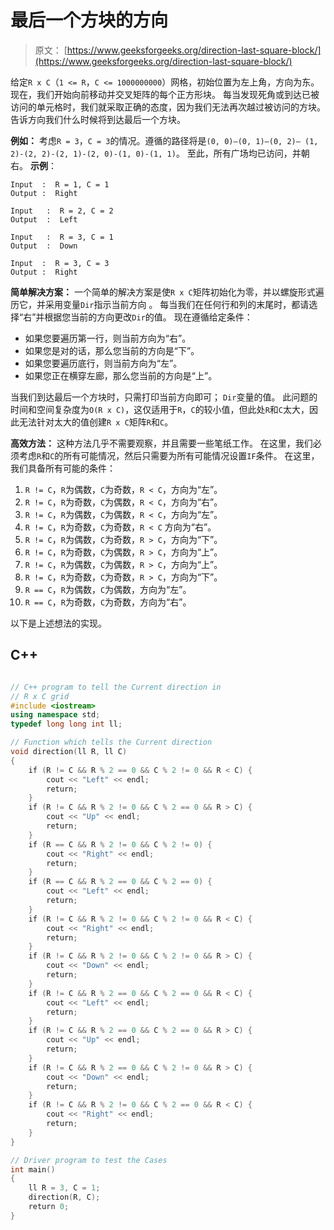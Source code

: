 # 最后一个方块的方向

> 原文： [https://www.geeksforgeeks.org/direction-last-square-block/](https://www.geeksforgeeks.org/direction-last-square-block/)

给定`R x C`（`1 <= R`，`C <= 1000000000`）网格，初始位置为左上角，方向为东。 现在，我们开始向前移动并交叉矩阵的每个正方形块。 每当发现死角或到达已被访问的单元格时，我们就采取正确的态度，因为我们无法再次越过被访问的方块。 告诉方向我们什么时候将到达最后一个方块。

**例如：** 考虑`R = 3`，`C = 3`的情况。遵循的路径将是`(0, 0)—(0, 1)—(0, 2)— (1, 2)-(2, 2)-(2, 1)-(2, 0)-(1, 0)-(1, 1)`。 至此，所有广场均已访问，并朝右。
**示例**：

```
Input  :  R = 1, C = 1
Output :  Right

Input   :  R = 2, C = 2
Output  :  Left

Input   :  R = 3, C = 1
Output  :  Down

Input  :  R = 3, C = 3
Output :  Right

```



**简单解决方案：** 一个简单的解决方案是使`R x C`矩阵初始化为零，并以螺旋形式遍历它，并采用变量`Dir`指示当前方向 。 每当我们在任何行和列的末尾时，都请选择“右”并根据您当前的方向更改`Dir`的值。 现在遵循给定条件：

*   如果您要遍历第一行，则当前方向为“右”。
*   如果您是对的话，那么您当前的方向是“下”。
*   如果您要遍历底行，则当前方向为“左”。
*   如果您正在横穿左廊，那么您当前的方向是“上”。

当我们到达最后一个方块时，只需打印当前方向即可； `Dir`变量的值。
此问题的时间和空间复杂度为`O(R x C)`，这仅适用于`R`，`C`的较小值，但此处`R`和`C`太大，因此无法针对太大的值创建`R x C`矩阵`R`和`C`。

**高效方法：** 这种方法几乎不需要观察，并且需要一些笔纸工作。 在这里，我们必须考虑`R`和`C`的所有可能情况，然后只需要为所有可能情况设置`IF`条件。 在这里，我们具备所有可能的条件：

1.  `R != C`，`R`为偶数，`C`为奇数，`R < C`，方向为“左”。
2.  `R != C`，`R`为奇数，`C`为偶数，`R < C`，方向为“右”。
3.  `R != C`，`R`为偶数，`C`为偶数，`R < C`，方向为“左”。
4.  `R != C`，`R`为奇数，`C`为奇数，`R < C` 方向为“右”。
5.  `R != C`，`R`为偶数，`C`为奇数，`R > C`，方向为“下”。
6.  `R != C`，`R`为奇数，`C`为偶数，`R > C`，方向为“上”。
7.  `R != C`，`R`为偶数，`C`为偶数，`R > C`，方向为“上”。
8.  `R != C`，`R`为奇数，`C`为奇数，`R > C`，方向为“下”。
9.  `R == C`，`R`为偶数，`C`为偶数，方向为“左”。
0.  `R == C`，`R`为奇数，`C`为奇数，方向为“右”。

以下是上述想法的实现。

## C++ 

```cpp

// C++ program to tell the Current direction in 
// R x C grid 
#include <iostream> 
using namespace std; 
typedef long long int ll; 

// Function which tells the Current direction 
void direction(ll R, ll C) 
{ 
    if (R != C && R % 2 == 0 && C % 2 != 0 && R < C) { 
        cout << "Left" << endl; 
        return; 
    } 
    if (R != C && R % 2 != 0 && C % 2 == 0 && R > C) { 
        cout << "Up" << endl; 
        return; 
    } 
    if (R == C && R % 2 != 0 && C % 2 != 0) { 
        cout << "Right" << endl; 
        return; 
    } 
    if (R == C && R % 2 == 0 && C % 2 == 0) { 
        cout << "Left" << endl; 
        return; 
    } 
    if (R != C && R % 2 != 0 && C % 2 != 0 && R < C) { 
        cout << "Right" << endl; 
        return; 
    } 
    if (R != C && R % 2 != 0 && C % 2 != 0 && R > C) { 
        cout << "Down" << endl; 
        return; 
    } 
    if (R != C && R % 2 == 0 && C % 2 == 0 && R < C) { 
        cout << "Left" << endl; 
        return; 
    } 
    if (R != C && R % 2 == 0 && C % 2 == 0 && R > C) { 
        cout << "Up" << endl; 
        return; 
    } 
    if (R != C && R % 2 == 0 && C % 2 != 0 && R > C) { 
        cout << "Down" << endl; 
        return; 
    } 
    if (R != C && R % 2 != 0 && C % 2 == 0 && R < C) { 
        cout << "Right" << endl; 
        return; 
    } 
} 

// Driver program to test the Cases 
int main() 
{ 
    ll R = 3, C = 1; 
    direction(R, C); 
    return 0; 
} 

```